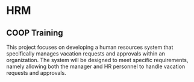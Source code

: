 # HRM 
## COOP Training
This project focuses on developing a human resources system that specifically manages vacation requests and approvals within an organization. The system will be designed to meet specific requirements, namely allowing both the manager and HR personnel to handle vacation requests and approvals.
